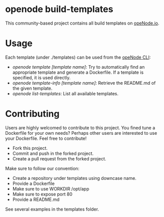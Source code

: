 # openode build-templates

This community-based project contains all build templates on [opeNode.io](https://www.openode.io/).

# Usage

Each template (under ./templates) can be used from the [opeNode CLI](https://www.npmjs.com/package/openode):

* *openode template [template name]*: Try to automatically find an appropriate template and generate a Dockerfile. If a template is specified, it is used directly.
* *openode template-info [template name]*: Retrieve the README.md of the given template.
* *openode list-templates*: List all available templates.

# Contributing

Users are highly welcomed to contribute to this project. You fined tune a Dockerfile for your own needs? Perhaps other users are interested to use your Dockerfile. Feel free to contribute!

* Fork this project.
* Commit and push in the forked project.
* Create a pull request from the forked project.

Make sure to follow our convention:

* Create a repository under templates using downcase name.
* Provide a Dockerfile
* Make sure to use WORKDIR /opt/app
* Make sure to expose port 80
* Provide a README.md

See several examples in the templates folder.
